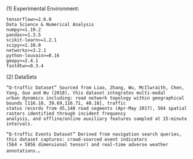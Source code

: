 (1) Experimental Environment:
```
tensorflow>=2.6.0
Data Science & Numerical Analysis
numpy>=1.19.2
pandas>=1.3.5
scikit-learn>=1.2.1
scipy>=1.10.0
networkx>=3.2.1
python-louvain>=0.16
geopy>=2.4.1
fastdtw>=0.3.4
```

(2) DataSets

    “Q-traffic Dataset” Sourced from Liao, Zhang, Wu, McIlwraith, Chen, Yang, Guo and Wu (2018), this dataset integrates multi-modal
    urban dynamics including: road network topology within geographical bounds [116.10, 39.69,116.71, 40.18], traffic 
    status records from 45,148 road segments (Apr-May 2017), 564 spatial rasters identified through incident frequency
    analysis, and offline/online auxiliary features sampled at 15-minute intervals.
  
    “Q-traffic Events Dataset” Derived from navigation search queries, this dataset captures: crowd-sourced event indicators
    (564 × 5856 dimensional tensor) and real-time adverse weather annotations.。
